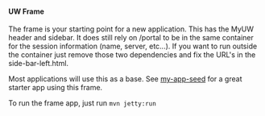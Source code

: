 #### UW Frame
The frame is your starting point for a new application.  This has the MyUW header and sidebar. It does still rely on /portal to be in the same container for the session information (name, server, etc...).  If you want to run outside the container just remove those two dependencies and fix the URL's in the side-bar-left.html.

Most applications will use this as a base.  See [my-app-seed](https://github.com/UW-Madison-DoIT/my-app-seed) for a great starter app using this frame.

To run the frame app, just run `mvn jetty:run`
